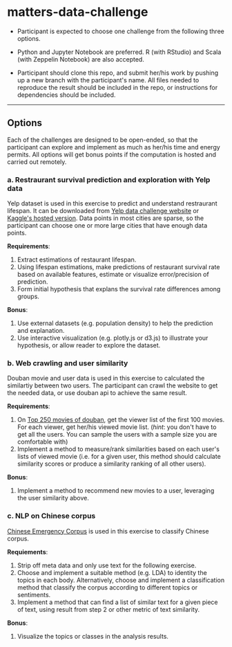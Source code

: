 # matters-data-challenge

* Participant is expected to choose one challenge from the following three options. 

* Python and Jupyter Notebook are preferred. R (with RStudio) and Scala (with Zeppelin Notebook) are also accepted.

* Participant should clone this repo, and submit her/his work by pushing up a new branch with the participant's name. All files needed to reproduce the result should be included in the repo, or instructions for dependencies should be included.

---


## Options

Each of the challenges are designed to be open-ended, so that the participant can explore and implement as much as her/his time and energy permits. All options will get bonus points if the computation is hosted and carried out remotely.

### a. Restraurant survival prediction and exploration with Yelp data

Yelp dataset is used in this exercise to predict and understand restraurant lifespan. It can be downloaded from [Yelp data challenge website](https://www.yelp.com/dataset) or [Kaggle's hosted version](https://www.kaggle.com/yelp-dataset/yelp-dataset). Data points in most cities are sparse, so the participant can choose one or more large cities that have enough data points.

**Requirements**:

1. Extract estimations of restaurant lifespan.
2. Using lifespan estimations, make predictions of restaurant survival rate based on available features, estimate or visualize error/precision of prediction.
3. Form initial hypothesis that explans the survival rate differences among groups.

**Bonus**:

1. Use external datasets (e.g. population density) to help the prediction and explanation.
2. Use interactive visualization (e.g. plotly.js or d3.js) to illustrate your hypothesis, or allow reader to explore the dataset.

### b. Web crawling and user similarity

Douban movie and user data is used in this exercise to calculated the similartiy between two users. The participant can crawl the website to get the needed data, or use douban api to achieve the same result.

**Requirements**:

1. On [Top 250 movies of douban](https://movie.douban.com/top250), get the viewer list of the first 100 movies. For each viewer, get her/his viewed movie list. (_hint_: you don't have to get all the users. You can sample the users with a sample size you are comfortable with)
2. Implement a method to measure/rank similarities based on each user's lists of viewed movie (i.e. for a given user, this method should calculate similarity scores or produce a similarity ranking of all other users). 

**Bonus**:
1. Implement a method to recommend new movies to a user, leveraging the user similarity above.

### c. NLP on Chinese corpus

[Chinese Emergency Corpus](https://github.com/shijiebei2009/CEC-Corpus) is used in this exercise to classify Chinese corpus.

**Requiements**:
1. Strip off meta data and only use text for the following exercise.
2. Choose and implement a suitable method (e.g. LDA) to identity the topics in each body. Alternatively, choose and implement a classification method that classify the corpus according to different topics or sentiments.
3. Implement a method that can find a list of similar text for a given piece of text, using result from step 2 or other metric of text similarity.

**Bonus**:
1. Visualize the topics or classes in the analysis results.
